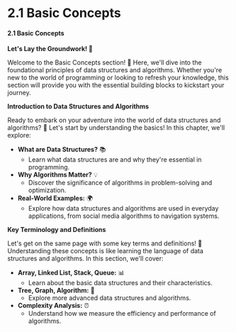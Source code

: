 # 2.1 Basic Concepts

#### 2.1 Basic Concepts

**Let's Lay the Groundwork! 🌱**

Welcome to the Basic Concepts section! 🎉 Here, we'll dive into the foundational principles of data structures and algorithms. Whether you're new to the world of programming or looking to refresh your knowledge, this section will provide you with the essential building blocks to kickstart your journey.

**Introduction to Data Structures and Algorithms**

Ready to embark on your adventure into the world of data structures and algorithms? 🚀 Let's start by understanding the basics! In this chapter, we'll explore:

* **What are Data Structures?** 📚
  * Learn what data structures are and why they're essential in programming.
* **Why Algorithms Matter?** 💡
  * Discover the significance of algorithms in problem-solving and optimization.
* **Real-World Examples:** 🌍
  * Explore how data structures and algorithms are used in everyday applications, from social media algorithms to navigation systems.

**Key Terminology and Definitions**

Let's get on the same page with some key terms and definitions! 📖 Understanding these concepts is like learning the language of data structures and algorithms. In this section, we'll cover:

* **Array, Linked List, Stack, Queue:** 📊
  * Learn about the basic data structures and their characteristics.
* **Tree, Graph, Algorithm:** 🌳
  * Explore more advanced data structures and algorithms.
* **Complexity Analysis:** ⏰
  * Understand how we measure the efficiency and performance of algorithms.
